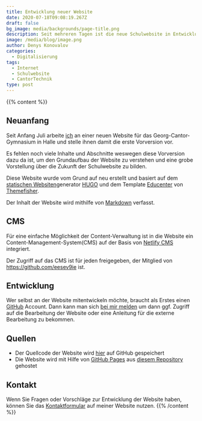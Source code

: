 ```yaml
---
title: Entwicklung neuer Website
date: 2020-07-18T09:08:19.267Z
draft: false
bg_image: media/backgrounds/page-title.png
description: Seit mehreren Tagen ist die neue Schulwebsite in Entwicklung.
image: /media/blog/image.png
author: Denys Konovalov
categories:
  - Digitalisierung
tags:
  - Internet
  - Schulwebsite
  - CantorTechnik
type: post
---
```

{{% content %}}

## Neuanfang

Seit Anfang Juli arbeite [ich](/de/author/denys-konovalov) an einer neuen Website für das Georg-Cantor-Gymnasium in Halle und stelle ihnen damit die erste Vorversion vor.

Es fehlen noch viele Inhalte und Abschnitte weswegen diese Vorversion dazu da ist, um den Grundaufbau der Website zu verstehen und eine grobe Vorstellung über die Zukunft der Schulwebsite zu bilden.

Diese Website wurde vom Grund auf neu erstellt und basiert auf dem [statischen Websiten](https://de.wikipedia.org/wiki/Webseite#Dynamisch_generierte_statische_Webseiten)generator [HUGO](https://gohugo.io) und dem Template [Educenter](https://themes.gohugo.io/educenter-hugo) von [Themefisher](https://themefisher.com/).

Der Inhalt der Website wird mithilfe von [Markdown](https://de.wikipedia.org/wiki/Markdown) verfasst.

## CMS

Für eine einfache Möglichkeit der Content-Verwaltung ist in die Website ein Content-Management-System(CMS) auf der Basis von [Netlify CMS](https://netlifycms.org) integriert.

Der Zugriff auf das CMS ist für jeden freigegeben, der Mitglied von <https://github.com/eesev9ie> ist.

## Entwicklung

Wer selbst an der Website mitentwickeln möchte, braucht als Erstes einen [GitHub](https://github.com) Account. Dann kann man sich [bei mir melden](mailto:service@lxdb.de) um dann ggf. Zugriff auf die Bearbeitung der Website oder eine Anleitung für die externe Bearbeitung zu bekommen.

## Quellen

* Der Quellcode der Website wird [hier](https://github.com/eesev9ie/gcg-website/) auf GitHub gespeichert
* Die Website wird mit Hilfe von [GitHub Pages](https://github.io) aus [diesem Repository](https://github.com/eesev9ie/eesev9ie.github.io) gehostet

## Kontakt

Wenn Sie Fragen oder Vorschläge zur Entwicklung der Website haben, können Sie das [Kontaktformular](https://web.lxdb.de/de/#contact) auf meiner Website nutzen.
{{% /content %}}
